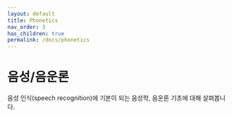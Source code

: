 ```yaml
---
layout: default
title: Phonetics
nav_order: 3
has_children: true
permalink: /docs/phonetics
---
```


# 음성/음운론

음성 인식(speech recognition)에 기본이 되는 음성학, 음운론 기초에 대해 살펴봅니다.
